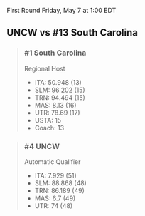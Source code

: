 First Round
Friday, May 7 at 1:00 EDT
## UNCW vs #13 South Carolina

> ### #1 South Carolina  
> Regional Host  
> - ITA: 50.948 (13)  
> - SLM: 96.202 (15)  
> - TRN: 94.494 (15)  
> - MAS: 8.13 (16)  
> - UTR: 78.69 (17)  
> - USTA: 15  
> - Coach: 13  

> ### #4 UNCW  
> Automatic Qualifier  
> - ITA: 7.929 (51)  
> - SLM: 88.868 (48)  
> - TRN: 86.189 (49)  
> - MAS: 6.7 (49)  
> - UTR: 74 (48)  